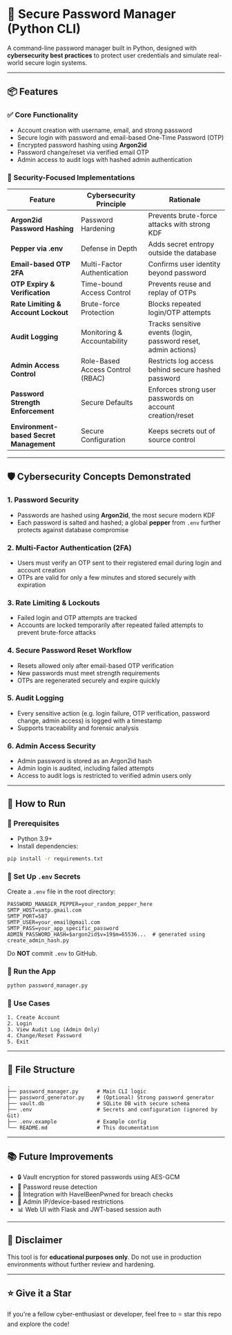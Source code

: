 # 🔐 Secure Password Manager (Python CLI)

A command-line password manager built in Python, designed with **cybersecurity best practices** to protect user credentials and simulate real-world secure login systems.

---

## 📦 Features

### ✅ Core Functionality

- Account creation with username, email, and strong password
- Secure login with password and email-based One-Time Password (OTP)
- Encrypted password hashing using **Argon2id**
- Password change/reset via verified email OTP
- Admin access to audit logs with hashed admin authentication

### 🔐 Security-Focused Implementations

| Feature                                 | Cybersecurity Principle          | Rationale                                                      |
| --------------------------------------- | -------------------------------- | -------------------------------------------------------------- |
| **Argon2id Password Hashing**           | Password Hardening               | Prevents brute-force attacks with strong KDF                   |
| **Pepper via .env**                     | Defense in Depth                 | Adds secret entropy outside the database                       |
| **Email-based OTP 2FA**                 | Multi-Factor Authentication      | Confirms user identity beyond password                         |
| **OTP Expiry & Verification**           | Time-bound Access Control        | Prevents reuse and replay of OTPs                              |
| **Rate Limiting & Account Lockout**     | Brute-force Protection           | Blocks repeated login/OTP attempts                             |
| **Audit Logging**                       | Monitoring & Accountability      | Tracks sensitive events (login, password reset, admin actions) |
| **Admin Access Control**                | Role-Based Access Control (RBAC) | Restricts log access behind secure hashed password             |
| **Password Strength Enforcement**       | Secure Defaults                  | Enforces strong user passwords on account creation/reset       |
| **Environment-based Secret Management** | Secure Configuration             | Keeps secrets out of source control                            |

---

## 🛡 Cybersecurity Concepts Demonstrated

### 1. **Password Security**

- Passwords are hashed using **Argon2id**, the most secure modern KDF
- Each password is salted and hashed; a global **pepper** from `.env` further protects against database compromise

### 2. **Multi-Factor Authentication (2FA)**

- Users must verify an OTP sent to their registered email during login and account creation
- OTPs are valid for only a few minutes and stored securely with expiration

### 3. **Rate Limiting & Lockouts**

- Failed login and OTP attempts are tracked
- Accounts are locked temporarily after repeated failed attempts to prevent brute-force attacks

### 4. **Secure Password Reset Workflow**

- Resets allowed only after email-based OTP verification
- New passwords must meet strength requirements
- OTPs are regenerated securely and expire quickly

### 5. **Audit Logging**

- Every sensitive action (e.g. login failure, OTP verification, password change, admin access) is logged with a timestamp
- Supports traceability and forensic analysis

### 6. **Admin Access Security**

- Admin password is stored as an Argon2id hash
- Admin login is audited, including failed attempts
- Access to audit logs is restricted to verified admin users only

---

## 🚀 How to Run

### 🧱 Prerequisites

- Python 3.9+
- Install dependencies:

```bash
pip install -r requirements.txt
```

### 🔐 Set Up `.env` Secrets

Create a `.env` file in the root directory:

```dotenv
PASSWORD_MANAGER_PEPPER=your_random_pepper_here
SMTP_HOST=smtp.gmail.com
SMTP_PORT=587
SMTP_USER=your_email@gmail.com
SMTP_PASS=your_app_specific_password
ADMIN_PASSWORD_HASH=$argon2id$v=19$m=65536...  # generated using create_admin_hash.py
```

Do **NOT** commit `.env` to GitHub.

### 🏃 Run the App

```bash
python password_manager.py
```

### 🧪 Use Cases

```
1. Create Account
2. Login
3. View Audit Log (Admin Only)
4. Change/Reset Password
5. Exit
```

---

## 📁 File Structure

```
.
├── password_manager.py      # Main CLI logic
├── password_generator.py    # (Optional) Strong password generator
├── vault.db                 # SQLite DB with secure schema
├── .env                     # Secrets and configuration (ignored by Git)
├── .env.example             # Example config
└── README.md                # This documentation
```

---

## 📚 Future Improvements

- 🔒 Vault encryption for stored passwords using AES-GCM
- 🔁 Password reuse detection
- 🔗 Integration with HaveIBeenPwned for breach checks
- 🔐 Admin IP/device-based restrictions
- 📊 Web UI with Flask and JWT-based session auth

---

## 🛑 Disclaimer

This tool is for **educational purposes only**. Do not use in production environments without further review and hardening.

---

## ⭐ Give it a Star

If you're a fellow cyber-enthusiast or developer, feel free to ⭐ star this repo and explore the code!


